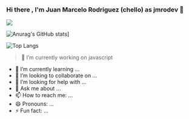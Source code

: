 ### Hi there , I'm Juan Marcelo Rodriguez (chello) as jmrodev 👋


<a href="https://github.com/jmrodev/github-readme-stats">
  <img align="center" src="https://github-readme-stats.vercel.app/api/pin/?username=jmrodev&repo=github-readme-stats" />
</a>

![Anurag's GitHub stats](https://github-readme-stats.vercel.app/api?username=jmrodev)]

![Top Langs](https://github-readme-stats.vercel.app/api/top-langs/?username=jmrodev&layout=compact)

> 🔭 I’m currently working on javascript
- 🌱 I’m currently learning ...
- 👯 I’m looking to collaborate on ...
- 🤔 I’m looking for help with ...
- 💬 Ask me about ...
- 📫 How to reach me: ...
- 😄 Pronouns: ...
- ⚡ Fun fact: ...

